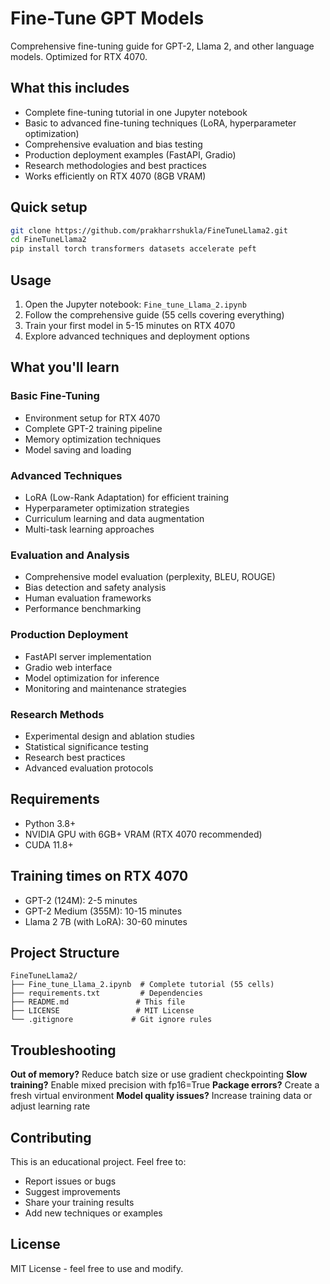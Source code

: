 # Fine-Tune GPT Models

Comprehensive fine-tuning guide for GPT-2, Llama 2, and other language models. Optimized for RTX 4070.

## What this includes

- Complete fine-tuning tutorial in one Jupyter notebook
- Basic to advanced fine-tuning techniques (LoRA, hyperparameter optimization)
- Comprehensive evaluation and bias testing
- Production deployment examples (FastAPI, Gradio)
- Research methodologies and best practices
- Works efficiently on RTX 4070 (8GB VRAM)

## Quick setup

```bash
git clone https://github.com/prakharrshukla/FineTuneLlama2.git
cd FineTuneLlama2
pip install torch transformers datasets accelerate peft
```

## Usage

1. Open the Jupyter notebook: `Fine_tune_Llama_2.ipynb`
2. Follow the comprehensive guide (55 cells covering everything)
3. Train your first model in 5-15 minutes on RTX 4070
4. Explore advanced techniques and deployment options

## What you'll learn

### Basic Fine-Tuning
- Environment setup for RTX 4070
- Complete GPT-2 training pipeline
- Memory optimization techniques
- Model saving and loading

### Advanced Techniques
- LoRA (Low-Rank Adaptation) for efficient training
- Hyperparameter optimization strategies
- Curriculum learning and data augmentation
- Multi-task learning approaches

### Evaluation and Analysis
- Comprehensive model evaluation (perplexity, BLEU, ROUGE)
- Bias detection and safety analysis
- Human evaluation frameworks
- Performance benchmarking

### Production Deployment
- FastAPI server implementation
- Gradio web interface
- Model optimization for inference
- Monitoring and maintenance strategies

### Research Methods
- Experimental design and ablation studies
- Statistical significance testing
- Research best practices
- Advanced evaluation protocols

## Requirements

- Python 3.8+
- NVIDIA GPU with 6GB+ VRAM (RTX 4070 recommended)
- CUDA 11.8+

## Training times on RTX 4070

- GPT-2 (124M): 2-5 minutes
- GPT-2 Medium (355M): 10-15 minutes  
- Llama 2 7B (with LoRA): 30-60 minutes

## Project Structure

```
FineTuneLlama2/
├── Fine_tune_Llama_2.ipynb  # Complete tutorial (55 cells)
├── requirements.txt         # Dependencies
├── README.md               # This file
├── LICENSE                 # MIT License
└── .gitignore             # Git ignore rules
```

## Troubleshooting

**Out of memory?** Reduce batch size or use gradient checkpointing
**Slow training?** Enable mixed precision with fp16=True
**Package errors?** Create a fresh virtual environment
**Model quality issues?** Increase training data or adjust learning rate

## Contributing

This is an educational project. Feel free to:
- Report issues or bugs
- Suggest improvements
- Share your training results
- Add new techniques or examples

## License

MIT License - feel free to use and modify.